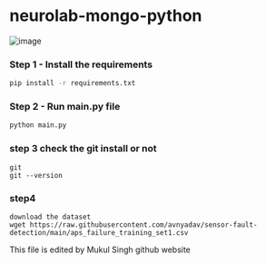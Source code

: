 # neurolab-mongo-python

![image](https://user-images.githubusercontent.com/57321948/196933065-4b16c235-f3b9-4391-9cfe-4affcec87c35.png)

### Step 1 - Install the requirements

```bash
pip install -r requirements.txt
```

### Step 2 - Run main.py file

```bash
python main.py
```
### step 3 check the git install or not

```
git
git --version
```

### step4 

``` 
download the dataset 
wget https://raw.githubusercontent.com/avnyadav/sensor-fault-detection/main/aps_failure_training_set1.csv
```










This file is edited by Mukul Singh github website
